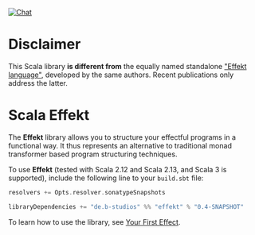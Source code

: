 [![Chat](https://badges.gitter.im/Join%20Chat.svg)](https://gitter.im/scala-effekt/scala-effekt)

# Disclaimer
This Scala library **is different from** the equally named standalone ["Effekt language"](http://effekt-lang.org), developed by the same authors. Recent publications only address the latter.

# Scala Effekt
The **Effekt** library allows you to structure your effectful programs
in a functional way. It thus represents an alternative to traditional
monad transformer based program structuring techniques.

To use **Effekt** (tested with Scala 2.12 and Scala 2.13, and Scala 3 is supported), include the
following line to your `build.sbt` file:

```scala
resolvers += Opts.resolver.sonatypeSnapshots

libraryDependencies += "de.b-studios" %% "effekt" % "0.4-SNAPSHOT"
```

To learn how to use the library, see [Your First Effect](http://b-studios.de/scala-effekt/guides/getting-started.html).
